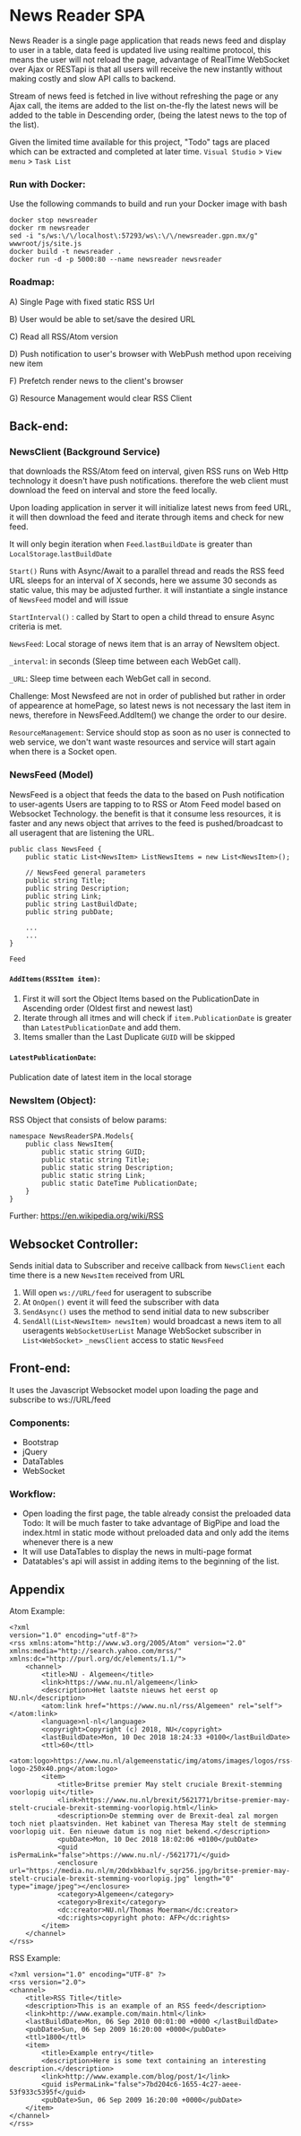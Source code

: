 
# News Reader SPA

News Reader is a single page application that reads news feed and display to user in a table,
data feed is updated live using realtime protocol, this means the user will not reload the page, 
advantage of RealTime WebSocket over Ajax or RESTapi is that all users will receive the new 
instantly without making costly and slow API calls to backend.

Stream of news feed is fetched in live without refreshing the page or any Ajax call, the items 
are added to the list on-the-fly the latest news will be added to the table in Descending order,
(being the latest news to the top of the list).

Given the limited time available for this project, "Todo" tags are placed which can be extracted 
and completed at later time.
`Visual Studio` > `View menu` > `Task List`


### Run with Docker:
Use the following commands to build and run your Docker image with bash  

```
docker stop newsreader
docker rm newsreader
sed -i "s/ws:\/\/localhost\:57293/ws\:\/\/newsreader.gpn.mx/g" wwwroot/js/site.js
docker build -t newsreader .
docker run -d -p 5000:80 --name newsreader newsreader
```
### Roadmap:

A) Single Page with fixed static RSS Url

B) User would be able to set/save the desired URL 

C) Read all RSS/Atom version

D) Push notification to user's browser with WebPush method upon receiving new item

F) Prefetch render news to the client's browser

G) Resource Management would clear RSS Client

## Back-end:

### NewsClient (Background Service) 
that downloads the RSS/Atom  feed on interval, given RSS runs on Web 
Http technology it doesn't have push notifications. therefore the web client
must download the feed on interval and store the feed locally.

Upon loading application in server it will initialize latest news from feed URL, it will
then download the feed and iterate through items and check for new feed.

It will only begin iteration when `Feed`.`lastBuildDate` is greater than `LocalStorage`.`lastBuildDate`

`Start()`
	Runs with Async/Await to a parallel thread and reads the RSS feed URL
	sleeps for an interval of X seconds, here we assume 30 seconds as static value,
	this may be adjusted further. it will instantiate a single instance of `NewsFeed` model 
	and will issue 

`StartInterval()` : called by Start to open a child thread to ensure Async criteria is met.

`NewsFeed`: Local storage of news item that is an array of NewsItem object.

`_interval`: in seconds (Sleep time between each WebGet call).

`_URL`: Sleep time between each WebGet call in second.


Challenge: Most Newsfeed are not in order of published but rather in order 
of appearence at homePage, so latest news is not necessary the last item in news,
therefore in NewsFeed.AddItem() we change the order to our desire.

`ResourceManagement`:
Service should stop as soon as no user is connected to web service,
we don't want waste resources 
and service will start again when there is a Socket open.

	

### NewsFeed (Model)
NewsFeed is a object that feeds the data to the based on Push notification to user-agents
Users are tapping to to RSS or Atom Feed model based on Websocket Technology. 
the benefit is that it consume less resources, it is faster and any news object that arrives 
to the feed is pushed/broadcast to all useragent that are listening the URL.

```
public class NewsFeed {
    public static List<NewsItem> ListNewsItems = new List<NewsItem>();

	// NewsFeed general parameters
	public string Title;
	public string Description;
	public string Link;
	public string LastBuildDate;
	public string pubDate;
	
	...
	...
}
```


`Feed`

#### `AddItems(RSSItem item)`: 
1. First it will sort the Object Items based on the PublicationDate in Ascending order (Oldest first and newest last)
2. Iterate through all itmes and will check if `item.PublicationDate` is greater than `LatestPublicationDate` and add them.
3. Items smaller than the Last Duplicate `GUID` will be skipped

#### `LatestPublicationDate`:
Publication date of latest item in the local storage

### NewsItem (Object):
RSS Object that consists of below params:
```
namespace NewsReaderSPA.Models{
    public class NewsItem{
        public static string GUID;
        public static string Title;
        public static string Description;
        public static string Link;
        public static DateTime PublicationDate;
    }
}
```

Further: https://en.wikipedia.org/wiki/RSS

## Websocket Controller:
Sends initial data to Subscriber and receive callback from `NewsClient` each time there is a new `NewsItem` received from URL
1) Will open `ws://URL/feed` for useragent to subscribe
2) At `OnOpen()` event it will feed the subscriber with data
3) `SendAsync()` uses the method to send initial data to new subscriber
4) `SendAll(List<NewsItem> newsItem)` would broadcast a news item to all useragents
`WebSocketUserList` Manage WebSocket subscriber in `List<WebSocket>`
`_newsClient` access to static `NewsFeed`

## Front-end:

It uses the Javascript Websocket model upon loading the page and subscribe to 
ws://URL/feed 

### Components:
- Bootstrap
- jQuery
- DataTables
- WebSocket


### Workflow:
- Open loading the first page, the table already consist the preloaded data
	Todo:
	It will be much faster to take advantage of BigPipe and load the index.html
	in static mode without preloaded data and only add the items whenever there is a new
- It will use DataTables to display the news in multi-page format
- Datatables's api will assist in adding items to the beginning of the list.

	
## Appendix

Atom Example:
```
<?xml
version="1.0" encoding="utf-8"?>
<rss xmlns:atom="http://www.w3.org/2005/Atom" version="2.0" xmlns:media="http://search.yahoo.com/mrss/" xmlns:dc="http://purl.org/dc/elements/1.1/">
    <channel>
        <title>NU - Algemeen</title>
        <link>https://www.nu.nl/algemeen</link>
        <description>Het laatste nieuws het eerst op NU.nl</description>
        <atom:link href="https://www.nu.nl/rss/Algemeen" rel="self"></atom:link>
        <language>nl-nl</language>
        <copyright>Copyright (c) 2018, NU</copyright>
        <lastBuildDate>Mon, 10 Dec 2018 18:24:33 +0100</lastBuildDate>
        <ttl>60</ttl>
        <atom:logo>https://www.nu.nl/algemeenstatic/img/atoms/images/logos/rss-logo-250x40.png</atom:logo>
        <item>
            <title>Britse premier May stelt cruciale Brexit-stemming voorlopig uit</title>
            <link>https://www.nu.nl/brexit/5621771/britse-premier-may-stelt-cruciale-brexit-stemming-voorlopig.html</link>
            <description>De stemming over de Brexit-deal zal morgen toch niet plaatsvinden. Het kabinet van Theresa May stelt de stemming voorlopig uit. Een nieuwe datum is nog niet bekend.</description>
            <pubDate>Mon, 10 Dec 2018 18:02:06 +0100</pubDate>
            <guid isPermaLink="false">https://www.nu.nl/-/5621771/</guid>
            <enclosure url="https://media.nu.nl/m/20dxbkbazlfv_sqr256.jpg/britse-premier-may-stelt-cruciale-brexit-stemming-voorlopig.jpg" length="0" type="image/jpeg"></enclosure>
            <category>Algemeen</category>
            <category>Brexit</category>
            <dc:creator>NU.nl/Thomas Moerman</dc:creator>
            <dc:rights>copyright photo: AFP</dc:rights>
        </item>
    </channel>
</rss>
```


RSS Example:
```
<?xml version="1.0" encoding="UTF-8" ?>
<rss version="2.0">
<channel>
	<title>RSS Title</title>
	<description>This is an example of an RSS feed</description>
	<link>http://www.example.com/main.html</link>
	<lastBuildDate>Mon, 06 Sep 2010 00:01:00 +0000 </lastBuildDate>
	<pubDate>Sun, 06 Sep 2009 16:20:00 +0000</pubDate>
	<ttl>1800</ttl>
	<item>
		<title>Example entry</title>
		<description>Here is some text containing an interesting description.</description>
		<link>http://www.example.com/blog/post/1</link>
		<guid isPermaLink="false">7bd204c6-1655-4c27-aeee-53f933c5395f</guid>
		<pubDate>Sun, 06 Sep 2009 16:20:00 +0000</pubDate>
	</item>
</channel>
</rss>
```